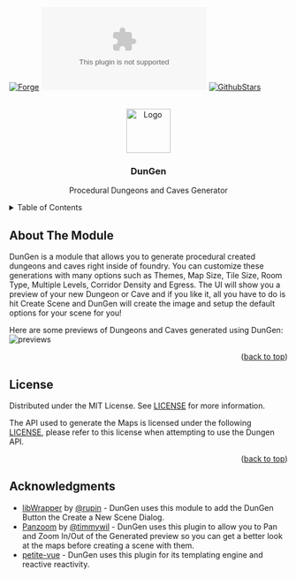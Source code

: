 <a name="readme-top"></a>

<!-- PROJECT SHIELDS -->
[![Forge][forge-installs]][forge-url]
[![Downloads][latest-download]][latest-download-url]
[![GithubStars][github-starts]][github-url]

<!-- PROJECT LOGO -->
<br />
<div align="center">
  <a href="https://github.com/mouse0270/foundryvtt-dungen">
    <img src="https://user-images.githubusercontent.com/564874/207087720-f1e3a8dc-29f7-4c52-b962-87e3854c1251.png" alt="Logo" width="80" height="80">
  </a>
  <h3 align="center">DunGen</h3>
  <p align="center">Procedural Dungeons and Caves Generator</p>
</div>

<!-- TABLE OF CONTENTS -->
<details>
	<summary>Table of Contents</summary>
	<ol>
		<li><a href="#about-the-module">About the Module</a></li>
		<li><a href="#license">License</a></li>
		<li><a href="#acknowledgments">Acknowledgments</a></li>
	</ol>
</details>

<!-- ABOUT THE PROJECT -->
## About The Module
DunGen is a module that allows you to generate procedural created dungeons and caves right inside of foundry. You can customize these generations with many options such as Themes, Map Size, Tile Size, Room Type, Multiple Levels, Corridor Density and Egress. The UI will show you a preview of your new Dungeon or Cave and if you like it, all you have to do is hit Create Scene and DunGen will create the image and setup the default options for your scene for you!

Here are some previews of Dungeons and Caves generated using DunGen:
![previews](https://user-images.githubusercontent.com/564874/207091606-fd62a301-d56c-46ef-8181-06cfd4726ad8.jpg)


<p align="right">(<a href="#readme-top">back to top</a>)</p>

<!-- LICENSE -->
## License
Distributed under the MIT License. See [LICENSE](https://github.com/mouse0270/foundryvtt-dungen/blob/master/LICENSE) for more information.

The API used to generate the Maps is licensed under the following [LICENSE](https://github.com/mouse0270/foundryvtt-dungen/blob/master/Api_License_Agreement.pdf), please refer to this license when attempting to use the Dungen API.

<p align="right">(<a href="#readme-top">back to top</a>)</p>

<!-- ACKNOWLEDGMENTS -->
## Acknowledgments
- [libWrapper](https://foundryvtt.com/packages/lib-wrapper) by [@rupin](https://foundryvtt.com/community/ruipin) - DunGen uses this module to add the DunGen Button the Create a New Scene Dialog.
- [Panzoom](https://github.com/timmywil/panzoom/) by [@timmywil](https://timmywil.com/) - DunGen uses this plugin to allow you to Pan and Zoom In/Out of the Generated preview so you can get a better look at the maps before creating a scene with them.
- [petite-vue](https://github.com/vuejs/petite-vue) - DunGen uses this plugin for its templating engine and reactive reactivity.



<!-- MARKDOWN LINKS & IMAGES -->
<!-- https://www.markdownguide.org/basic-syntax/#reference-style-links -->
[license-url]: https://github.com/mouse0270/foundryvtt-dungen/blob/master/LICENSE

[forge-installs]: https://img.shields.io/badge/dynamic/json?&colorB=90A959&label=Forge%20Installs&query=package.installs&suffix=%25&style=for-the-badge&url=https://forge-vtt.com/api/bazaar/package/foundryvtt-dungen
[forge-url]: https://forge-vtt.com/bazaar/package/foundryvtt-dungen

[latest-download]: https://img.shields.io/github/downloads/mouse0270/foundryvtt-dungen/latest/module.zip?color=5D4A66&label=DOWNLOADS&style=for-the-badge
[latest-download-url]: https://github.com/mouse0270/foundryvtt-dungen/releases/latest

[github-starts]: https://img.shields.io/github/stars/mouse0270/foundryvtt-dungen?logo=AddThis&logoColor=white&style=for-the-badge
[github-url]: https://github.com/mouse0270/foundryvtt-dungen
